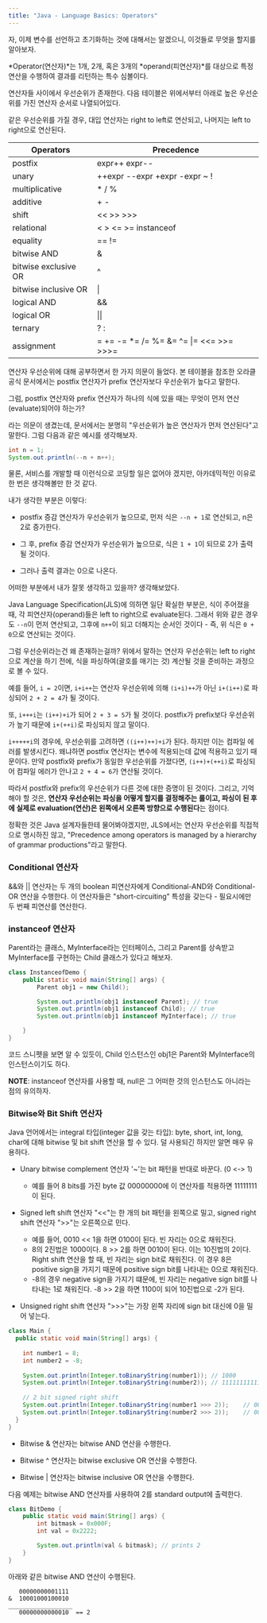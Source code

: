 ```yaml
---
title: "Java - Language Basics: Operators"
---
```


자, 이제 변수를 선언하고 초기화하는 것에 대해서는 알겠으니, 이것들로 무엇을 할지를 알아보자.

*Operator(연산자)*는 1개, 2개, 혹은 3개의 *operand(피연산자)*를 대상으로 특정 연산을 수행하여 결과를 리턴하는 특수 심볼이다.

연산자들 사이에서 우선순위가 존재한다. 다음 테이블은 위에서부터 아래로 높은 우선순위를 가진 연산자 순서로 나열되어있다.

같은 우선순위를 가질 경우, 대입 연산자는 right to left로 연산되고, 나머지는 left to right으로 연산된다.

| Operators                | Precedence                              |
| ------------------------ | --------------------------------------- |
| postfix                  | expr++ expr--                           |
| unary                    | ++expr --expr +expr -expr ~ !           |
| multiplicative           | * / %                                   |
| additive                 | + -                                     | 
| shift                    | << >> >>>                               |
| relational               | < > <= >= instanceof                    |
| equality                 | == !=                                   |
| bitwise AND              | &                                       |
| bitwise exclusive OR     | ^                                       |
| bitwise inclusive OR     | \|                                      |
| logical AND              | &&                                      |
| logical OR               | \|\|                                    |
| ternary                  | ? :                                     |
| assignment               | = += -= *= /= %= &= ^= \|= <<= >>= >>>= |

연산자 우선순위에 대해 공부하면서 한 가지 의문이 들었다. 본 테이블을 참조한 오라클 공식 문서에서는 postfix 연산자가 prefix 연산자보다 우선순위가 높다고 말한다.

그럼, postfix 연산자와 prefix 연산자가 하나의 식에 있을 때는 무엇이 먼저 연산(evaluate)되어야 하는가?

라는 의문이 생겼는데, 문서에서는 분명히 "우선순위가 높은 연산자가 먼저 연산된다"고 말한다. 그럼 다음과 같은 예시를 생각해보자.

```java
int n = 1;
System.out.println(--n + n++);
```

물론, 서비스를 개발할 때 이런식으로 코딩할 일은 없어야 겠지만, 아카데믹적인 이유로 한 번은 생각해볼만 한 것 같다.

내가 생각한 부분은 이렇다:
- postfix 증감 연산자가 우선순위가 높으므로, 먼저 식은 `--n + 1`로 연산되고, n은 2로 증가한다.

- 그 후, prefix 증감 연산자가 우선순위가 높으므로, 식은 `1 + 1`이 되므로 2가 출력될 것이다.

- 그러나 출력 결과는 0으로 나온다.

어떠한 부분에서 내가 잘못 생각하고 있을까? 생각해보았다.

Java Language Specification(JLS)에 의하면 일단 확실한 부분은, 식이 주어졌을 때, 각 피연산자(operand)들은 left to right으로 evaluate된다. 그래서 위와 같은 경우도 `--n`이 먼저 연산되고, 그후에 `n++`이 되고 더해지는 순서인 것이다 - 즉, 위 식은 `0 + 0`으로 연산되는 것이다.

그럼 우선순위라는건 왜 존재하는걸까? 위에서 말하는 연산자 우선순위는 left to right으로 계산을 하기 전에, 식을 파싱하여(괄호를 매기는 것) 계산될 것을 준비하는 과정으로 볼 수 있다.

예를 들어, `i = 2`이면, `i+i++`는 연산자 우선순위에 의해 `(i+i)++`가 아닌 `i+(i++)`로 파싱되어 `2 + 2 = 4`가 될 것이다.

또, `i+++i`는 `(i++)+i`가 되어 `2 + 3 = 5`가 될 것이다. postfix가 prefix보다 우선순위가 높기 때문에 `i+(++i)`로 파싱되지 않고 말이다.

`i+++++i`의 경우에, 우선순위를 고려하면 `((i++)++)+i`가 된다. 하지만 이는 컴파일 에러를 발생시킨다. 왜냐하면 postfix 연산자는 변수에 적용되는데 값에 적용하고 있기 때문이다. 만약 postfix와 prefix가 동일한 우선순위를 가졌다면, `(i++)+(++i)`로 파싱되어 컴파일 에러가 안나고 `2 + 4 = 6`가 연산될 것이다.

따라서 postfix와 prefix의 우선순위가 다른 것에 대한 증명이 된 것이다. 그리고, 기억해야 할 것은, **연산자 우선순위는 파싱을 어떻게 할지를 결정해주는 룰이고, 파싱이 된 후에 실제로 evaluation(연산)은 왼쪽에서 오른쪽 방향으로 수행된다**는 점이다.

정확한 것은 Java 설계자들한테 물어봐야겠지만, JLS에서는 연산자 우선순위를 직접적으로 명시하진 않고, "Precedence among operators is managed by a hierarchy of grammar productions"라고 말한다.

### Conditional 연산자
&&와 || 연산자는 두 개의 boolean 피연산자에게 Conditional-AND와 Conditional-OR 연산을 수행한다. 이 연산자들은 "short-circuiting" 특성을 갖는다 - 필요시에만 두 번째 피연산를 연산한다.

### instanceof 연산자
Parent라는 클래스, MyInterface라는 인터페이스, 그리고 Parent를 상속받고 MyInterface를 구현하는 Child 클래스가 있다고 해보자.<br>

```java
class InstanceofDemo {
    public static void main(String[] args) {
        Parent obj1 = new Child();

        System.out.println(obj1 instanceof Parent); // true
        System.out.println(obj1 instanceof Child); // true
        System.out.println(obj1 instanceof MyInterface); // true

    }
}
```

코드 스니펫을 보면 알 수 있듯이, Child 인스턴스인 obj1은 Parent와 MyInterface의 인스턴스이기도 하다.

**NOTE**: instanceof 연산자를 사용할 때, null은 그 어떠한 것의 인스턴스도 아니라는 점의 유의하자.

### Bitwise와 Bit Shift 연산자
Java 언어에서는 integral 타입(integer 값을 갖는 타입): byte, short, int, long, char에 대해 bitwise 및 bit shift 연산을 할 수 있다. 덜 사용되긴 하지만 알면 매우 유용하다.

- Unary bitwise complement 연산자 '~'는 bit 패턴을 반대로 바꾼다. (0 <-> 1)
  - 예를 들어 8 bits를 가진 byte 값 00000000에 이 연산자를 적용하면 11111111이 된다.

- Signed left shift 연산자 "<<"는 한 개의 bit 패턴을 왼쪽으로 밀고, signed right shift 연산자 ">>"는 오른쪽으로 민다. 
  - 예를 들어, 0010 << 1을 하면 0100이 된다. 빈 자리는 0으로 채워진다.
  - 8의 2진법은 1000이다. 8 >> 2를 하면 0010이 된다. 이는 10진법의 2이다. Right shift 연산을 할 때, 빈 자리는 sign bit로 채워진다. 이 경우 8은 positive sign을 가지기 때문에 positive sign bit를 나타내는 0으로 채워진다.
  - -8의 경우 negative sign을 가지기 떄문에, 빈 자리는 negative sign bit를 나타내는 1로 채워진다. -8 >> 2을 하면 1100이 되어 10진법으로 -2가 된다.

- Unsigned right shift 연산자 ">>>"는 가장 왼쪽 자리에 sign bit 대신에 0을 밀어 넣는다.

```java
class Main {
  public static void main(String[] args) {
    
    int number1 = 8;
    int number2 = -8;
    
    System.out.println(Integer.toBinaryString(number1)); // 1000
    System.out.println(Integer.toBinaryString(number2)); // 11111111111111111111111111111000
    
    // 2 bit signed right shift
    System.out.println(Integer.toBinaryString(number1 >>> 2));    // 0010
    System.out.println(Integer.toBinaryString(number2 >>> 2));    // 00111111111111111111111111111110
  }
}
```

- Bitwise & 연산자는 bitwise AND 연산을 수행한다.

- Bitwise ^ 연산자는 bitwise exclusive OR 연산을 수행한다.

- Bitwise | 연산자는 bitwise inclusive OR 연산을 수행한다.

다음 예제는 bitwise AND 연산자를 사용하여 2를 standard output에 출력한다.

```java
class BitDemo {
    public static void main(String[] args) {
        int bitmask = 0x000F;
        int val = 0x2222;

        System.out.println(val & bitmask); // prints 2
    }
}
```

아래와 같은 bitwise AND 연산이 수행된다.

```
   00000000001111
&  10001000100010
__________________
   00000000000010  == 2
```